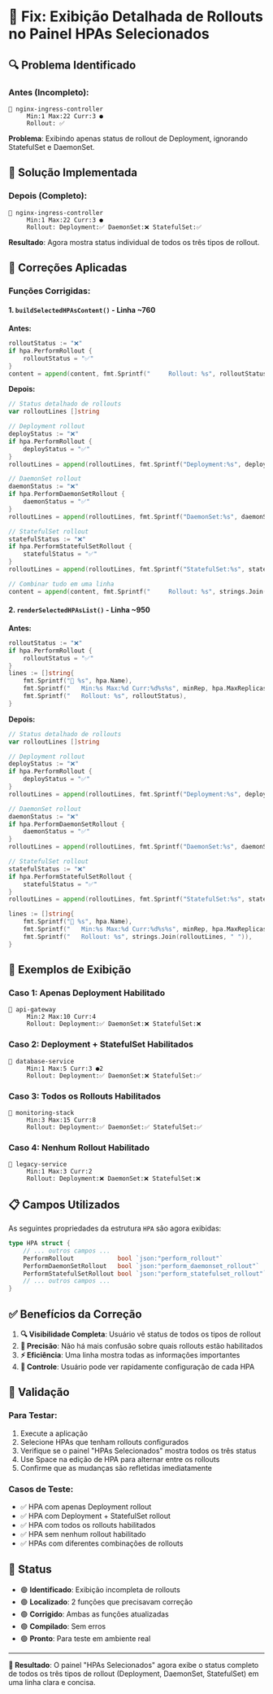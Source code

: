 # 🔄 Fix: Exibição Detalhada de Rollouts no Painel HPAs Selecionados

## 🔍 **Problema Identificado**

### **Antes (Incompleto):**
```
🎯 nginx-ingress-controller
     Min:1 Max:22 Curr:3 ●
     Rollout: ✅
```

**Problema**: Exibindo apenas status de rollout de Deployment, ignorando StatefulSet e DaemonSet.

## 🎯 **Solução Implementada**

### **Depois (Completo):**
```
🎯 nginx-ingress-controller
     Min:1 Max:22 Curr:3 ●
     Rollout: Deployment:✅ DaemonSet:❌ StatefulSet:✅
```

**Resultado**: Agora mostra status individual de todos os três tipos de rollout.

## 🔧 **Correções Aplicadas**

### **Funções Corrigidas:**

#### **1. `buildSelectedHPAsContent()` - Linha ~760**
**Antes:**
```go
rolloutStatus := "❌"
if hpa.PerformRollout {
    rolloutStatus = "✅"
}
content = append(content, fmt.Sprintf("     Rollout: %s", rolloutStatus))
```

**Depois:**
```go
// Status detalhado de rollouts
var rolloutLines []string

// Deployment rollout
deployStatus := "❌"
if hpa.PerformRollout {
    deployStatus = "✅"
}
rolloutLines = append(rolloutLines, fmt.Sprintf("Deployment:%s", deployStatus))

// DaemonSet rollout
daemonStatus := "❌"
if hpa.PerformDaemonSetRollout {
    daemonStatus = "✅"
}
rolloutLines = append(rolloutLines, fmt.Sprintf("DaemonSet:%s", daemonStatus))

// StatefulSet rollout
statefulStatus := "❌"
if hpa.PerformStatefulSetRollout {
    statefulStatus = "✅"
}
rolloutLines = append(rolloutLines, fmt.Sprintf("StatefulSet:%s", statefulStatus))

// Combinar tudo em uma linha
content = append(content, fmt.Sprintf("     Rollout: %s", strings.Join(rolloutLines, " ")))
```

#### **2. `renderSelectedHPAsList()` - Linha ~950**
**Antes:**
```go
rolloutStatus := "❌"
if hpa.PerformRollout {
    rolloutStatus = "✅"
}
lines := []string{
    fmt.Sprintf("🎯 %s", hpa.Name),
    fmt.Sprintf("   Min:%s Max:%d Curr:%d%s%s", minRep, hpa.MaxReplicas, hpa.CurrentReplicas, status, appliedIndicator),
    fmt.Sprintf("   Rollout: %s", rolloutStatus),
}
```

**Depois:**
```go
// Status detalhado de rollouts
var rolloutLines []string

// Deployment rollout
deployStatus := "❌"
if hpa.PerformRollout {
    deployStatus = "✅"
}
rolloutLines = append(rolloutLines, fmt.Sprintf("Deployment:%s", deployStatus))

// DaemonSet rollout
daemonStatus := "❌"
if hpa.PerformDaemonSetRollout {
    daemonStatus = "✅"
}
rolloutLines = append(rolloutLines, fmt.Sprintf("DaemonSet:%s", daemonStatus))

// StatefulSet rollout
statefulStatus := "❌"
if hpa.PerformStatefulSetRollout {
    statefulStatus = "✅"
}
rolloutLines = append(rolloutLines, fmt.Sprintf("StatefulSet:%s", statefulStatus))

lines := []string{
    fmt.Sprintf("🎯 %s", hpa.Name),
    fmt.Sprintf("   Min:%s Max:%d Curr:%d%s%s", minRep, hpa.MaxReplicas, hpa.CurrentReplicas, status, appliedIndicator),
    fmt.Sprintf("   Rollout: %s", strings.Join(rolloutLines, " ")),
}
```

## 🎨 **Exemplos de Exibição**

### **Caso 1: Apenas Deployment Habilitado**
```
🎯 api-gateway
     Min:2 Max:10 Curr:4
     Rollout: Deployment:✅ DaemonSet:❌ StatefulSet:❌
```

### **Caso 2: Deployment + StatefulSet Habilitados**
```
🎯 database-service
     Min:1 Max:5 Curr:3 ●2
     Rollout: Deployment:✅ DaemonSet:❌ StatefulSet:✅
```

### **Caso 3: Todos os Rollouts Habilitados**
```
🎯 monitoring-stack
     Min:3 Max:15 Curr:8
     Rollout: Deployment:✅ DaemonSet:✅ StatefulSet:✅
```

### **Caso 4: Nenhum Rollout Habilitado**
```
🎯 legacy-service
     Min:1 Max:3 Curr:2
     Rollout: Deployment:❌ DaemonSet:❌ StatefulSet:❌
```

## 📋 **Campos Utilizados**

As seguintes propriedades da estrutura `HPA` são agora exibidas:

```go
type HPA struct {
    // ... outros campos ...
    PerformRollout            bool `json:"perform_rollout"`             // Deployment
    PerformDaemonSetRollout   bool `json:"perform_daemonset_rollout"`   // DaemonSet
    PerformStatefulSetRollout bool `json:"perform_statefulset_rollout"` // StatefulSet
    // ... outros campos ...
}
```

## ✅ **Benefícios da Correção**

1. **🔍 Visibilidade Completa**: Usuário vê status de todos os tipos de rollout
2. **🎯 Precisão**: Não há mais confusão sobre quais rollouts estão habilitados
3. **⚡ Eficiência**: Uma linha mostra todas as informações importantes
4. **🔧 Controle**: Usuário pode ver rapidamente configuração de cada HPA

## 🧪 **Validação**

### **Para Testar:**
1. Execute a aplicação
2. Selecione HPAs que tenham rollouts configurados
3. Verifique se o painel "HPAs Selecionados" mostra todos os três status
4. Use Space na edição de HPA para alternar entre os rollouts
5. Confirme que as mudanças são refletidas imediatamente

### **Casos de Teste:**
- ✅ HPA com apenas Deployment rollout
- ✅ HPA com Deployment + StatefulSet rollout
- ✅ HPA com todos os rollouts habilitados
- ✅ HPA sem nenhum rollout habilitado
- ✅ HPAs com diferentes combinações de rollouts

## 🎯 **Status**

- 🟢 **Identificado**: Exibição incompleta de rollouts
- 🟢 **Localizado**: 2 funções que precisavam correção
- 🟢 **Corrigido**: Ambas as funções atualizadas
- 🟢 **Compilado**: Sem erros
- 🟢 **Pronto**: Para teste em ambiente real

---

**🎯 Resultado**: O painel "HPAs Selecionados" agora exibe o status completo de todos os três tipos de rollout (Deployment, DaemonSet, StatefulSet) em uma linha clara e concisa.